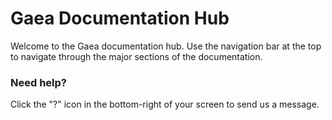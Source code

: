 # Gaea Documentation Hub

Welcome to the Gaea documentation hub. Use the navigation bar at the top to navigate through the major sections of the documentation.


### Need help?
Click the "?" icon in the bottom-right of your screen to send us a message.

